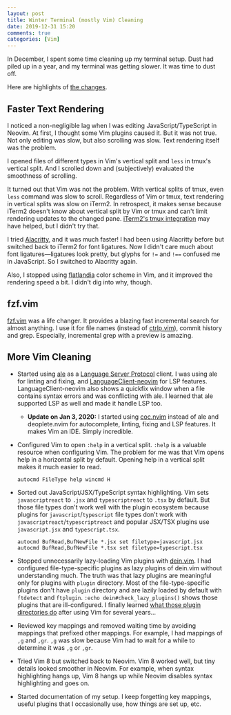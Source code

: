 ```yaml
---
layout: post
title: Winter Terminal (mostly Vim) Cleaning
date: 2019-12-31 15:20
comments: true
categories: [Vim]
---
```


In December, I spent some time cleaning up my terminal setup. Dust had piled up in a year, and my terminal was getting slower. It was time to dust off.

Here are highlights of [the changes](https://github.com/shuhei/dotfiles/compare/d5fa68a7514b040d0d19466ee85ebfbeb30b1d37...a8344b9d204af70f36ac8505df62425e87c5273d).

## Faster Text Rendering

I noticed a non-negligible lag when I was editing JavaScript/TypeScript in Neovim. At first, I thought some Vim plugins caused it. But it was not true. Not only editing was slow, but also scrolling was slow. Text rendering itself was the problem.

I opened files of different types in Vim's vertical split and `less` in tmux's vertical split. And I scrolled down and (subjectively) evaluated the smoothness of scrolling.

It turned out that Vim was not the problem. With vertical splits of tmux, even `less` command was slow to scroll. Regardless of Vim or tmux, text rendering in vertical splits was slow on iTerm2. In retrospect, it makes sense because iTerm2 doesn't know about vertical split by Vim or tmux and can't limit rendering updates to the changed pane. [iTerm2's tmux integration](https://www.iterm2.com/documentation-tmux-integration.html) may have helped, but I didn't try that.

I tried [Alacritty](https://github.com/jwilm/alacritty), and it was much faster! I had been using Alacritty before but switched back to iTerm2 for font ligatures. Now I didn't care much about font ligatures—ligatures look pretty, but glyphs for `!=` and `!==` confused me in JavaScript. So I switched to Alacritty again.

Also, I stopped using [flatlandia](https://github.com/jordwalke/flatlandia) color scheme in Vim, and it improved the rendering speed a bit. I didn't dig into why, though.

## fzf.vim

[fzf.vim](https://github.com/junegunn/fzf.vim) was a life changer. It provides a blazing fast incremental search for almost anything. I use it for file names (instead of [ctrlp.vim](https://github.com/kien/ctrlp.vim)), commit history and grep. Especially, incremental grep with a preview is amazing.

## More Vim Cleaning

- Started using [ale](https://github.com/dense-analysis/ale) as a [Language Server Protocol](https://microsoft.github.io/language-server-protocol/) client. I was using ale for linting and fixing, and [LanguageClient-neovim](https://github.com/autozimu/LanguageClient-neovim) for LSP features. LanguageClient-neovim also shows a quickfix window when a file contains syntax errors and was conflicting with ale. I learned that ale supported LSP as well and made it handle LSP too.
  - **Update on Jan 3, 2020:** I started using [coc.nvim](https://github.com/neoclide/coc.nvim) instead of ale and deoplete.nvim for autocomplete, linting, fixing and LSP features. It makes Vim an IDE. Simply incredible.
- Configured Vim to open `:help` in a vertical split. `:help` is a valuable resource when configuring Vim. The problem for me was that Vim opens help in a horizontal split by default. Opening help in a vertical split makes it much easier to read.

  ```vim
  autocmd FileType help wincmd H
  ```

- Sorted out JavaScript/JSX/TypeScript syntax highlighting. Vim sets `javascriptreact` to `.jsx` and `typescriptreact` to `.tsx` by default. But those file types don't work well with the plugin ecosystem because plugins for `javascript`/`typescript` file types don't work with `javascriptreact`/`typescriptreact` and popular JSX/TSX plugins use `javascript.jsx` and `typescript.tsx`.

  ```vim
  autocmd BufRead,BufNewFile *.jsx set filetype=javascript.jsx
  autocmd BufRead,BufNewFile *.tsx set filetype=typescript.tsx
  ```

- Stopped unnecessarily lazy-loading Vim plugins with [dein.vim](https://github.com/Shougo/dein.vim). I had configured file-type-specific plugins as lazy plugins of dein.vim without understanding much. The truth was that lazy plugins are meaningful only for plugins with `plugin` directory. Most of the file-type-specific plugins don't have `plugin` directory and are lazily loaded by default with `ftdetect` and `ftplugin`. `:echo dein#check_lazy_plugins()` shows those plugins that are ill-configured. I finally learned [what those plugin directories do](https://learnvimscriptthehardway.stevelosh.com/chapters/42.html) after using Vim for several years...
- Reviewed key mappings and removed waiting time by avoiding mappings that prefixed other mappings. For example, I had mappings of `,g` and `,gr`. `,g` was slow because Vim had to wait for a while to determine it was `,g` or `,gr`.
- Tried Vim 8 but switched back to Neovim. Vim 8 worked well, but tiny details looked smoother in Neovim. For example, when syntax highlighting hangs up, Vim 8 hangs up while Neovim disables syntax highlighting and goes on.
- Started documentation of my setup. I keep forgetting key mappings, useful plugins that I occasionally use, how things are set up, etc.
